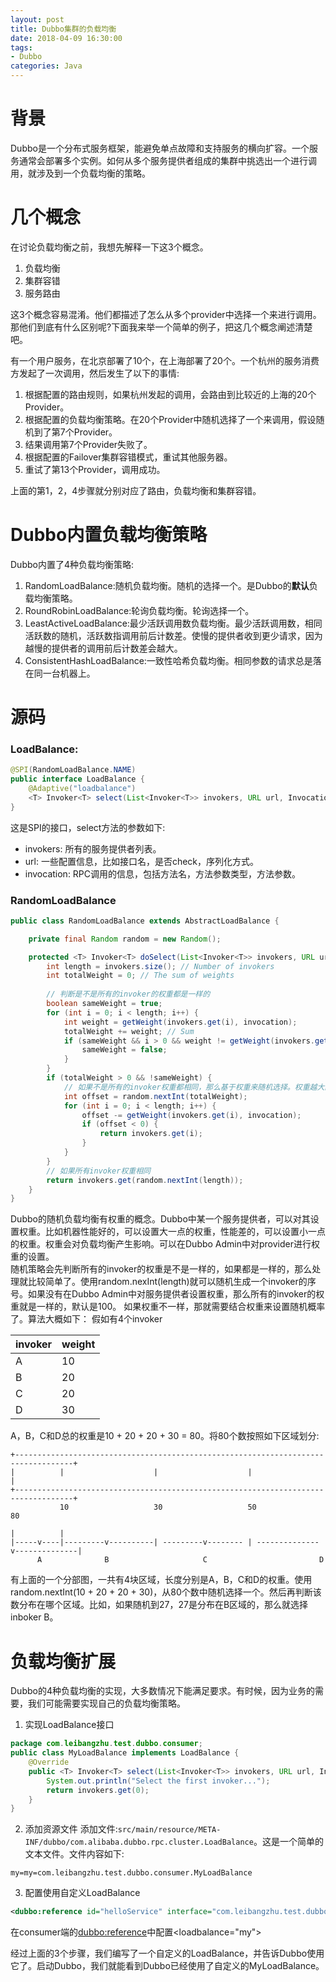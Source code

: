 ```yaml
---
layout: post
title: Dubbo集群的负载均衡
date: 2018-04-09 16:30:00
tags:
- Dubbo
categories: Java
---
```


# 背景
Dubbo是一个分布式服务框架，能避免单点故障和支持服务的横向扩容。一个服务通常会部署多个实例。如何从多个服务提供者组成的集群中挑选出一个进行调用，就涉及到一个负载均衡的策略。


# 几个概念
在讨论负载均衡之前，我想先解释一下这3个概念。
1. 负载均衡
2. 集群容错
3. 服务路由

这3个概念容易混淆。他们都描述了怎么从多个provider中选择一个来进行调用。那他们到底有什么区别呢?下面我来举一个简单的例子，把这几个概念阐述清楚吧。

有一个用户服务，在北京部署了10个，在上海部署了20个。一个杭州的服务消费方发起了一次调用，然后发生了以下的事情:
1. 根据配置的路由规则，如果杭州发起的调用，会路由到比较近的上海的20个Provider。
2. 根据配置的负载均衡策略。在20个Provider中随机选择了一个来调用，假设随机到了第7个Provider。
3. 结果调用第7个Provider失败了。 
4. 根据配置的Failover集群容错模式，重试其他服务器。
5. 重试了第13个Provider，调用成功。        

上面的第1，2，4步骤就分别对应了路由，负载均衡和集群容错。

# Dubbo内置负载均衡策略
Dubbo内置了4种负载均衡策略:
1. RandomLoadBalance:随机负载均衡。随机的选择一个。是Dubbo的**默认**负载均衡策略。
2. RoundRobinLoadBalance:轮询负载均衡。轮询选择一个。
3. LeastActiveLoadBalance:最少活跃调用数负载均衡。最少活跃调用数，相同活跃数的随机，活跃数指调用前后计数差。使慢的提供者收到更少请求，因为越慢的提供者的调用前后计数差会越大。
4. ConsistentHashLoadBalance:一致性哈希负载均衡。相同参数的请求总是落在同一台机器上。

# 源码
### LoadBalance:
```java
@SPI(RandomLoadBalance.NAME)
public interface LoadBalance {
    @Adaptive("loadbalance")
    <T> Invoker<T> select(List<Invoker<T>> invokers, URL url, Invocation invocation) throws RpcException;
}
```
这是SPI的接口，select方法的参数如下:
* invokers: 所有的服务提供者列表。
* url: 一些配置信息，比如接口名，是否check，序列化方式。
* invocation: RPC调用的信息，包括方法名，方法参数类型，方法参数。

### RandomLoadBalance
```java
public class RandomLoadBalance extends AbstractLoadBalance {

    private final Random random = new Random();

    protected <T> Invoker<T> doSelect(List<Invoker<T>> invokers, URL url, Invocation invocation) {
        int length = invokers.size(); // Number of invokers
        int totalWeight = 0; // The sum of weights
        
        // 判断是不是所有的invoker的权重都是一样的
        boolean sameWeight = true; 
        for (int i = 0; i < length; i++) {
            int weight = getWeight(invokers.get(i), invocation);
            totalWeight += weight; // Sum
            if (sameWeight && i > 0 && weight != getWeight(invokers.get(i - 1), invocation)) {
                sameWeight = false;
            }
        }
        if (totalWeight > 0 && !sameWeight) {
            // 如果不是所有的invoker权重都相同，那么基于权重来随机选择。权重越大的，被选中的概率越大
            int offset = random.nextInt(totalWeight);
            for (int i = 0; i < length; i++) {
                offset -= getWeight(invokers.get(i), invocation);
                if (offset < 0) {
                    return invokers.get(i);
                }
            }
        }
        // 如果所有invoker权重相同
        return invokers.get(random.nextInt(length));
    }
}
```
Dubbo的随机负载均衡有权重的概念。Dubbo中某一个服务提供者，可以对其设置权重。比如机器性能好的，可以设置大一点的权重，性能差的，可以设置小一点的权重。权重会对负载均衡产生影响。可以在Dubbo Admin中对provider进行权重的设置。        
随机策略会先判断所有的invoker的权重是不是一样的，如果都是一样的，那么处理就比较简单了。使用random.nexInt(length)就可以随机生成一个invoker的序号。如果没有在Dubbo Admin中对服务提供者设置权重，那么所有的invoker的权重就是一样的，默认是100。
如果权重不一样，那就需要结合权重来设置随机概率了。算法大概如下：
假如有4个invoker

|  invoker  |   weight   |
| --------- | ---------- |
|     A     |     10     |
|     B     |     20     |
|     C     |     20     |
|     D     |     30     |

A，B，C和D总的权重是10 + 20 + 20 + 30 = 80。将80个数按照如下区域划分:

```text
+-----------------------------------------------------------------------------------+
|          |                    |                    |                              |
+-----------------------------------------------------------------------------------+
           10                   30                   50                             80            

|          |
|-----v----|---------v----------| ---------v-------- | --------------v--------------|
      A              B                     C                         D
```
有上面的一个分部图，一共有4块区域，长度分别是A，B，C和D的权重。使用random.nextInt(10 + 20 + 20 + 30)，从80个数中随机选择一个。然后再判断该数分布在哪个区域。比如，如果随机到27，27是分布在B区域的，那么就选择inboker B。


# 负载均衡扩展
Dubbo的4种负载均衡的实现，大多数情况下能满足要求。有时候，因为业务的需要，我们可能需要实现自己的负载均衡策略。

1. 实现LoadBalance接口
```java
package com.leibangzhu.test.dubbo.consumer;
public class MyLoadBalance implements LoadBalance {
    @Override
    public <T> Invoker<T> select(List<Invoker<T>> invokers, URL url, Invocation invocation) throws RpcException {
        System.out.println("Select the first invoker...");
        return invokers.get(0);
    }
}
```
2. 添加资源文件
添加文件:`src/main/resource/META-INF/dubbo/com.alibaba.dubbo.rpc.cluster.LoadBalance`。这是一个简单的文本文件。文件内容如下:
```text
my=my=com.leibangzhu.test.dubbo.consumer.MyLoadBalance
```
3. 配置使用自定义LoadBalance
```xml
<dubbo:reference id="helloService" interface="com.leibangzhu.test.dubbo.api.IHelloService" loadbalance="my" />
```
在consumer端的<dubbo:reference>中配置<loadbalance="my">

经过上面的3个步骤，我们编写了一个自定义的LoadBalance，并告诉Dubbo使用它了。启动Dubbo，我们就能看到Dubbo已经使用了自定义的MyLoadBalance。
